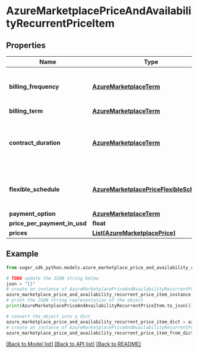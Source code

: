 # AzureMarketplacePriceAndAvailabilityRecurrentPriceItem


## Properties

Name | Type | Description | Notes
------------ | ------------- | ------------- | -------------
**billing_frequency** | [**AzureMarketplaceTerm**](AzureMarketplaceTerm.md) | billingFrequency defines the frequency of the billing for recurring price. | [optional] 
**billing_term** | [**AzureMarketplaceTerm**](AzureMarketplaceTerm.md) |  | [optional] 
**contract_duration** | [**AzureMarketplaceTerm**](AzureMarketplaceTerm.md) | contractDuration defines the duration of the contract, should always be “year” with value 1 or 2 or 3 | [optional] 
**flexible_schedule** | [**AzureMarketplacePriceFlexibleSchedule**](AzureMarketplacePriceFlexibleSchedule.md) | flexibleSchedule defines the payment installments for flexible billing. | [optional] 
**payment_option** | [**AzureMarketplaceTerm**](AzureMarketplaceTerm.md) |  | [optional] 
**price_per_payment_in_usd** | **float** |  | [optional] 
**prices** | [**List[AzureMarketplacePrice]**](AzureMarketplacePrice.md) |  | [optional] 

## Example

```python
from suger_sdk_python.models.azure_marketplace_price_and_availability_recurrent_price_item import AzureMarketplacePriceAndAvailabilityRecurrentPriceItem

# TODO update the JSON string below
json = "{}"
# create an instance of AzureMarketplacePriceAndAvailabilityRecurrentPriceItem from a JSON string
azure_marketplace_price_and_availability_recurrent_price_item_instance = AzureMarketplacePriceAndAvailabilityRecurrentPriceItem.from_json(json)
# print the JSON string representation of the object
print(AzureMarketplacePriceAndAvailabilityRecurrentPriceItem.to_json())

# convert the object into a dict
azure_marketplace_price_and_availability_recurrent_price_item_dict = azure_marketplace_price_and_availability_recurrent_price_item_instance.to_dict()
# create an instance of AzureMarketplacePriceAndAvailabilityRecurrentPriceItem from a dict
azure_marketplace_price_and_availability_recurrent_price_item_from_dict = AzureMarketplacePriceAndAvailabilityRecurrentPriceItem.from_dict(azure_marketplace_price_and_availability_recurrent_price_item_dict)
```
[[Back to Model list]](../README.md#documentation-for-models) [[Back to API list]](../README.md#documentation-for-api-endpoints) [[Back to README]](../README.md)


